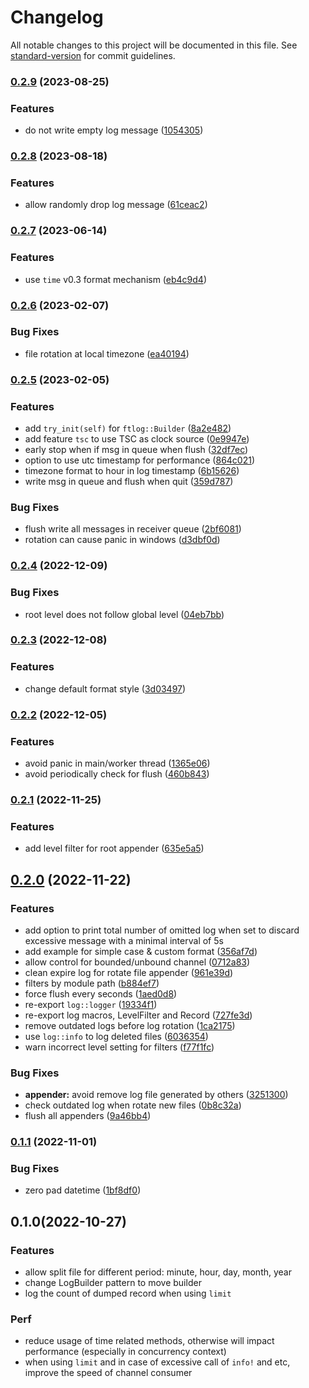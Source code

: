 # Changelog

All notable changes to this project will be documented in this file. See [standard-version](https://github.com/conventional-changelog/standard-version) for commit guidelines.

### [0.2.9](https://github.com/nonconvextech/ftlog/compare/v0.2.8...v0.2.9) (2023-08-25)


### Features

* do not write empty log message ([1054305](https://github.com/nonconvextech/ftlog/commit/105430582be5562473fbf28ade0d0f75e57b7a77))

### [0.2.8](https://github.com/nonconvextech/ftlog/compare/v0.2.7...v0.2.8) (2023-08-18)


### Features

* allow randomly drop log message ([61ceac2](https://github.com/nonconvextech/ftlog/commit/61ceac22d05b1c80b885a1fe6e11292432854e75))

### [0.2.7](https://github.com/nonconvextech/ftlog/compare/v0.2.6...v0.2.7) (2023-06-14)


### Features

* use `time` v0.3 format mechanism ([eb4c9d4](https://github.com/nonconvextech/ftlog/commit/eb4c9d42082c93752cc812b20960ff966fec1573))

### [0.2.6](https://github.com/nonconvextech/ftlog/compare/v0.2.5...v0.2.6) (2023-02-07)


### Bug Fixes

* file rotation at local timezone ([ea40194](https://github.com/nonconvextech/ftlog/commit/ea40194255f0a2a209e00d14bdc70b51ce6a0510))

### [0.2.5](https://github.com/nonconvextech/ftlog/compare/v0.2.4...v0.2.5) (2023-02-05)


### Features

* add `try_init(self)` for `ftlog::Builder` ([8a2e482](https://github.com/nonconvextech/ftlog/commit/8a2e48262fc8db410c2b9d501b46005967e40eb6))
* add feature `tsc` to use TSC as clock source ([0e9947e](https://github.com/nonconvextech/ftlog/commit/0e9947e3de861bb8c95e344723f418ea30d24e50))
* early stop when if msg in queue when flush ([32df7ec](https://github.com/nonconvextech/ftlog/commit/32df7ec25023fa79a0a9fd4aa80e16250de5af2e))
* option to use utc timestamp for performance ([864c021](https://github.com/nonconvextech/ftlog/commit/864c02111747c1bb26e04706acc290807f3ca4a3))
* timezone format to hour in log timestamp ([6b15626](https://github.com/nonconvextech/ftlog/commit/6b15626784bbc916d60b97ebf78b49506e86bf49))
* write msg in queue and flush when quit ([359d787](https://github.com/nonconvextech/ftlog/commit/359d787bfd99a240632da34e2aa8c2c99056622a))


### Bug Fixes

* flush write all messages in receiver queue ([2bf6081](https://github.com/nonconvextech/ftlog/commit/2bf6081e45acdc2e41d2520912c2816c221b1e9d))
* rotation can cause panic in windows ([d3dbf0d](https://github.com/nonconvextech/ftlog/commit/d3dbf0dc7845f3d9fba0bbdedf66e65f9b6a8e89))

### [0.2.4](https://github.com/nonconvextech/ftlog/compare/v0.2.3...v0.2.4) (2022-12-09)


### Bug Fixes

* root level does not follow global level ([04eb7bb](https://github.com/nonconvextech/ftlog/commit/04eb7bbb8fea4343b045a1ad6a8f24ef3265bafa))

### [0.2.3](https://github.com/nonconvextech/ftlog/compare/v0.2.2...v0.2.3) (2022-12-08)


### Features

* change default format style ([3d03497](https://github.com/nonconvextech/ftlog/commit/3d034977333a7ede7279b63f19c0e4fbac84cb73))

### [0.2.2](https://github.com/nonconvextech/ftlog/compare/v0.2.1...v0.2.2) (2022-12-05)


### Features

* avoid panic in main/worker thread ([1365e06](https://github.com/nonconvextech/ftlog/commit/1365e06a93e5b681c5fbbbc6a13b3f57bcbaf27c))
* avoid periodically check for flush ([460b843](https://github.com/nonconvextech/ftlog/commit/460b8433dd4a3342ee3fadd77ef012857c0595a2))

### [0.2.1](https://github.com/nonconvextech/ftlog/compare/v0.2.0...v0.2.1) (2022-11-25)


### Features

* add level filter for root appender ([635e5a5](https://github.com/nonconvextech/ftlog/commit/635e5a50e0b4b4667387a7698fdbe841ce7f09b3))

## [0.2.0](https://github.com/nonconvextech/ftlog/compare/v0.1.1...v0.2.0) (2022-11-22)


### Features

* add option to print total number of omitted log when set to discard excessive message with a minimal interval of 5s
* add example for simple case & custom format ([356af7d](https://github.com/nonconvextech/ftlog/commit/356af7d17e961506f4eb00be505b4a0de4fcad7b))
* allow control for bounded/unbound channel ([0712a83](https://github.com/nonconvextech/ftlog/commit/0712a837117dff14d28b682109a61d2b7fd479ea))
* clean expire log for rotate file appender ([961e39d](https://github.com/nonconvextech/ftlog/commit/961e39d1dc083e1a636563e05e21b45b008bb114))
* filters by module path ([b884ef7](https://github.com/nonconvextech/ftlog/commit/b884ef72d49cd8bf9fb47559ec3e4523cd076432))
* force flush every seconds ([1aed0d8](https://github.com/nonconvextech/ftlog/commit/1aed0d8f565c2763c7c3a0545eaa23ac4cb08531))
* re-export `log::logger` ([19334f1](https://github.com/nonconvextech/ftlog/commit/19334f1f661b3f7e707ff96022cd28f9c20f4da7))
* re-export log macros, LevelFilter and Record ([727fe3d](https://github.com/nonconvextech/ftlog/commit/727fe3daf546d51cad2c6352395cd2fdc5d1250d))
* remove outdated logs before log rotation ([1ca2175](https://github.com/nonconvextech/ftlog/commit/1ca21759d9683b11ec7daa4279523d96cb9a33da))
* use `log::info` to log deleted files ([6036354](https://github.com/nonconvextech/ftlog/commit/60363541816a4b00c84227f68906f37d62a72cce))
* warn incorrect level setting for filters ([f77f1fc](https://github.com/nonconvextech/ftlog/commit/f77f1fc5408b7bcb1ebe5df6d90a662ef945f126))


### Bug Fixes

* **appender:** avoid remove log file generated by others ([3251300](https://github.com/nonconvextech/ftlog/commit/3251300f48a0bd5eda63b0a40de5f49e457e776f))
* check outdated log when rotate new files ([0b8c32a](https://github.com/nonconvextech/ftlog/commit/0b8c32a4d308acf40acd663ef1e71071444f0258))
* flush all appenders ([9a46bb4](https://github.com/nonconvextech/ftlog/commit/9a46bb41e57ccbe66fd3c29b940408eb6ea9585b))

### [0.1.1](https://github.com/nonconvextech/ftlog/compare/v0.1.0...v0.1.1) (2022-11-01)


### Bug Fixes

* zero pad datetime ([1bf8df0](https://github.com/nonconvextech/ftlog/commit/1bf8df093d73a97605d256a0faa7b1a4a7597985))

## 0.1.0(2022-10-27)


### Features

* allow split file for different period: minute, hour, day, month, year
* change LogBuilder pattern to move builder
* log the count of dumped record when using `limit`

### Perf
* reduce usage of time related methods, otherwise will impact performance (especially in concurrency context)
* when using `limit` and in case of excessive call of `info!` and etc, improve the speed of channel consumer
